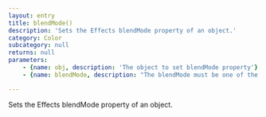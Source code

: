```yaml
---
layout: entry
title: blendMode()
description: 'Sets the Effects blendMode property of an object.'
category: Color
subcategory: null
returns: null
parameters:
    - {name: obj, description: 'The object to set blendMode property'}
    - {name: blendMode, description: "The blendMode must be one of the InDesign BlendMode enum values:\n                          BlendMode.NORMAL "}

---
```

Sets the Effects blendMode property of an object.